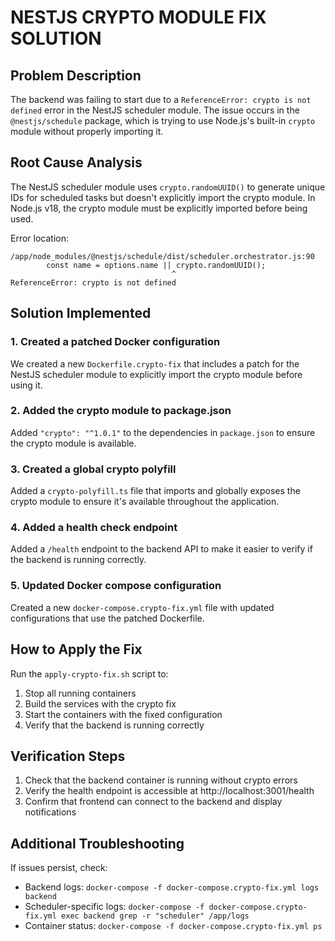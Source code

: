# NESTJS CRYPTO MODULE FIX SOLUTION

## Problem Description

The backend was failing to start due to a `ReferenceError: crypto is not defined` error in the NestJS scheduler module. The issue occurs in the `@nestjs/schedule` package, which is trying to use Node.js's built-in `crypto` module without properly importing it.

## Root Cause Analysis

The NestJS scheduler module uses `crypto.randomUUID()` to generate unique IDs for scheduled tasks but doesn't explicitly import the crypto module. In Node.js v18, the crypto module must be explicitly imported before being used.

Error location:

```
/app/node_modules/@nestjs/schedule/dist/scheduler.orchestrator.js:90
        const name = options.name || crypto.randomUUID();
                                    ^
ReferenceError: crypto is not defined
```

## Solution Implemented

### 1. Created a patched Docker configuration

We created a new `Dockerfile.crypto-fix` that includes a patch for the NestJS scheduler module to explicitly import the crypto module before using it.

### 2. Added the crypto module to package.json

Added `"crypto": "^1.0.1"` to the dependencies in `package.json` to ensure the crypto module is available.

### 3. Created a global crypto polyfill

Added a `crypto-polyfill.ts` file that imports and globally exposes the crypto module to ensure it's available throughout the application.

### 4. Added a health check endpoint

Added a `/health` endpoint to the backend API to make it easier to verify if the backend is running correctly.

### 5. Updated Docker compose configuration

Created a new `docker-compose.crypto-fix.yml` file with updated configurations that use the patched Dockerfile.

## How to Apply the Fix

Run the `apply-crypto-fix.sh` script to:

1. Stop all running containers
2. Build the services with the crypto fix
3. Start the containers with the fixed configuration
4. Verify that the backend is running correctly

## Verification Steps

1. Check that the backend container is running without crypto errors
2. Verify the health endpoint is accessible at http://localhost:3001/health
3. Confirm that frontend can connect to the backend and display notifications

## Additional Troubleshooting

If issues persist, check:

- Backend logs: `docker-compose -f docker-compose.crypto-fix.yml logs backend`
- Scheduler-specific logs: `docker-compose -f docker-compose.crypto-fix.yml exec backend grep -r "scheduler" /app/logs`
- Container status: `docker-compose -f docker-compose.crypto-fix.yml ps`
